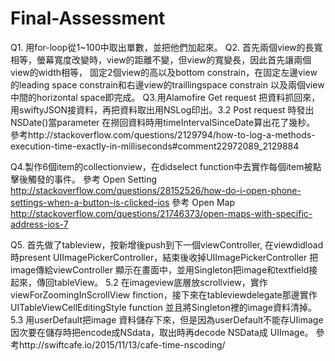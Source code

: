 # Final-Assessment
Q1. 用for-loop從1~100中取出單數，並把他們加起來。
Q2. 首先兩個view的長寬相等，螢幕寬度改變時，view的距離不變，但view的寬變長，因此首先讓兩個view的width相等，
    固定2個view的高以及bottom constrain，在固定左邊view的leading space constrain和右邊view的traillingspace constrain
    以及兩個view中間的horizontal space即完成。
Q3.用Alamofire Get request 把資料抓回來，用swiftyJSON接資料，再把資料取出用NSLog印出。3.2 Post request 時發出NSDate()當parameter
    在撈回資料時用timeIntervalSinceDate算出花了幾秒。
  參考http://stackoverflow.com/questions/2129794/how-to-log-a-methods-execution-time-exactly-in-milliseconds#comment22972089_2129884

Q4.製作6個item的collectionview，在didselect function中去實作每個item被點擊後觸發的事件。
  參考 Open Setting http://stackoverflow.com/questions/28152526/how-do-i-open-phone-settings-when-a-button-is-clicked-ios
  參考 Open Map     http://stackoverflow.com/questions/21746373/open-maps-with-specific-address-ios-7
  
Q5. 首先做了tableview，按新增後push到下一個viewController, 在viewdidload時present UIImagePickerController，結束後收掉UIImagePickerController
    把image傳給viewController 顯示在畫面中，並用Singleton把image和textfield接起來，傳回tableView。
5.2 在imageview底層放scrollview，實作viewForZoomingInScrollView finction，接下來在tableviewdelegate那邊實作UITableViewCellEditingStyle function
    並且將Singleton裡的image資料清掉。
5.3 用userDefault把image 資料儲存下來，但是因為userDefault不能存UIimage因次要在儲存時把encode成NSdata，取出時再decode NSData成
    UIImage。
    參考http://swiftcafe.io/2015/11/13/cafe-time-nscoding/
